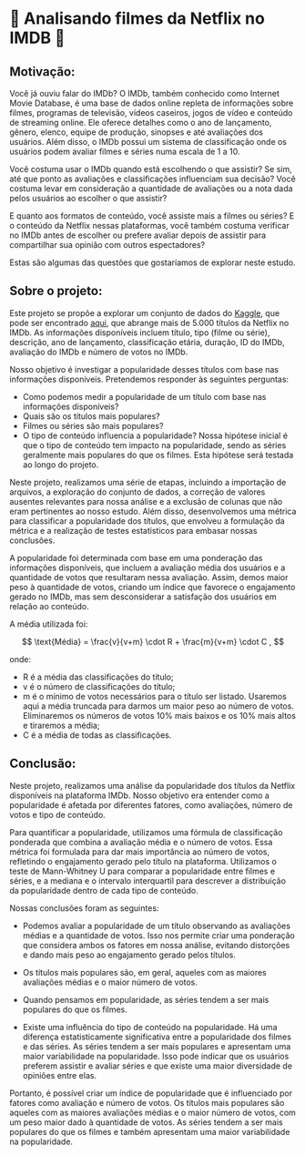 # 🎥 Analisando filmes da Netflix no IMDB 🎥

## Motivação: 
Você já ouviu falar do IMDb? O IMDb, também conhecido como Internet Movie Database, é uma base de dados online repleta de informações sobre filmes, programas de televisão, vídeos caseiros, jogos de vídeo e conteúdo de streaming online. Ele oferece detalhes como o ano de lançamento, gênero, elenco, equipe de produção, sinopses e até avaliações dos usuários. Além disso, o IMDb possui um sistema de classificação onde os usuários podem avaliar filmes e séries numa escala de 1 a 10.

Você costuma usar o IMDb quando está escolhendo o que assistir? Se sim, até que ponto as avaliações e classificações influenciam sua decisão? Você costuma levar em consideração a quantidade de avaliações ou a nota dada pelos usuários ao escolher o que assistir?

E quanto aos formatos de conteúdo, você assiste mais a filmes ou séries? E o conteúdo da Netflix nessas plataformas, você também costuma verificar no IMDb antes de escolher ou prefere avaliar depois de assistir para compartilhar sua opinião com outros espectadores?

Estas são algumas das questões que gostaríamos de explorar neste estudo.

## Sobre o projeto:
Este projeto se propõe a explorar um conjunto de dados do [Kaggle](https://www.kaggle.com/), que pode ser encontrado [aqui](https://www.kaggle.com/datasets/thedevastator/netflix-imdb-scores), que abrange mais de 5.000 títulos da Netflix no IMDb. As informações disponíveis incluem título, tipo (filme ou série), descrição, ano de lançamento, classificação etária, duração, ID do IMDb, avaliação do IMDb e número de votos no IMDb.

Nosso objetivo é investigar a popularidade desses títulos com base nas informações disponíveis. Pretendemos responder às seguintes perguntas:

- Como podemos medir a popularidade de um título com base nas informações disponíveis?
- Quais são os títulos mais populares?
- Filmes ou séries são mais populares?
- O tipo de conteúdo influencia a popularidade?
Nossa hipótese inicial é que o tipo de conteúdo tem impacto na popularidade, sendo as séries geralmente mais populares do que os filmes. Esta hipótese será testada ao longo do projeto.

Neste projeto, realizamos uma série de etapas, incluindo a importação de arquivos, a exploração do conjunto de dados, a correção de valores ausentes relevantes para nossa análise e a exclusão de colunas que não eram pertinentes ao nosso estudo. Além disso, desenvolvemos uma métrica para classificar a popularidade dos títulos, que envolveu a formulação da métrica e a realização de testes estatísticos para embasar nossas conclusões.

A popularidade foi determinada com base em uma ponderação das informações disponíveis, que incluem a avaliação média dos usuários e a quantidade de votos que resultaram nessa avaliação. Assim, demos maior peso à quantidade de votos, criando um índice que favorece o engajamento gerado no IMDb, mas sem desconsiderar a satisfação dos usuários em relação ao conteúdo.

A média utilizada foi: 

$$
\text{Média} = \frac{v}{v+m} \cdot R + \frac{m}{v+m} \cdot C ,
$$

onde:

- R é a média das classificações do título;
- v é o número de classificações do título;
- m é o mínimo de votos necessários para o título ser listado. Usaremos aqui a média truncada para darmos um maior peso ao número de votos. Eliminaremos os números de votos 10% mais baixos e os 10% mais altos e tiraremos a média;
- C é a média de todas as classificações.

## Conclusão:
Neste projeto, realizamos uma análise da popularidade dos títulos da Netflix disponíveis na plataforma IMDb. Nosso objetivo era entender como a popularidade é afetada por diferentes fatores, como avaliações, número de votos e tipo de conteúdo.

Para quantificar a popularidade, utilizamos uma fórmula de classificação ponderada que combina a avaliação média e o número de votos. Essa métrica foi formulada para dar mais importância ao número de votos, refletindo o engajamento gerado pelo título na plataforma. Utilizamos o teste de Mann-Whitney U para comparar a popularidade entre filmes e séries, e a mediana e o intervalo interquartil para descrever a distribuição da popularidade dentro de cada tipo de conteúdo.

Nossas conclusões foram as seguintes:

- Podemos avaliar a popularidade de um título observando as avaliações médias e a quantidade de votos. Isso nos permite criar uma ponderação que considera ambos os fatores em nossa análise, evitando distorções e dando mais peso ao engajamento gerado pelos títulos.

- Os títulos mais populares são, em geral, aqueles com as maiores avaliações médias e o maior número de votos.

- Quando pensamos em popularidade, as séries tendem a ser mais populares do que os filmes.

- Existe uma influência do tipo de conteúdo na popularidade. Há uma diferença estatisticamente significativa entre a popularidade dos filmes e das séries. As séries tendem a ser mais populares e apresentam uma maior variabilidade na popularidade. Isso pode indicar que os usuários preferem assistir e avaliar séries e que existe uma maior diversidade de opiniões entre elas.

Portanto, é possível criar um índice de popularidade que é influenciado por fatores como avaliação e número de votos. Os títulos mais populares são aqueles com as maiores avaliações médias e o maior número de votos, com um peso maior dado à quantidade de votos. As séries tendem a ser mais populares do que os filmes e também apresentam uma maior variabilidade na popularidade.
